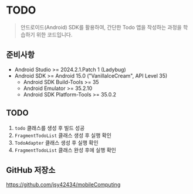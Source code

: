 # TODO

> 안드로이드(Android) SDK를 활용하여, 간단한 Todo 앱을 작성하는 과정을 학습하기 위한 코드입니다.

## 준비사항

- Android Studio >= 2024.2.1.Patch 1 (Ladybug)
- Android SDK >= Android 15.0 ("VanillaIceCream", API Level 35)
  - Android SDK Build-Tools >= 35
  - Android Emulator >= 35.2.10
  - Android SDK Platform-Tools >= 35.0.2

## TODO

1. `todo` 클래스를 생성 후 빌드 성공
2. `FragmentTodoList` 클래스 생성 후 실행 확인
3. `TodoAdapter` 클래스 생성 후 실행 확인
4. `FragmentTodoList` 클래스 완성 후에 실행 확인

## GitHub 저장소
https://github.com/jsy42434/mobileComputing